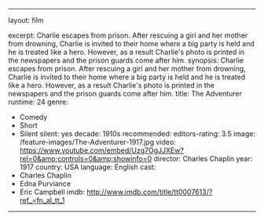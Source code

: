 ---

layout: film

excerpt: Charlie escapes from prison. After rescuing a girl and her mother from drowning, Charlie is invited to their home where a big party is held and he is treated like a hero. However, as a result Charlie's photo is printed in the newspapers and the prison guards come after him.
synopsis: Charlie escapes from prison. After rescuing a girl and her mother from drowning, Charlie is invited to their home where a big party is held and he is treated like a hero. However, as a result Charlie's photo is printed in the newspapers and the prison guards come after him.
title: The Adventurer
runtime: 24
genre: 
- Comedy
- Short
- Silent
silent: yes
decade: 1910s
recommended: 
editors-rating: 3.5
image:  /feature-images/The-Adventurer-1917.jpg
video: https://www.youtube.com/embed/Uzg7OgJJXEw?rel=0&amp;controls=0&amp;showinfo=0
director: Charles Chaplin 
year: 1917
country: USA
language: English
cast:
- Charles Chaplin
- Edna Purviance
- Eric Campbell
imdb: http://www.imdb.com/title/tt0007613/?ref_=fn_al_tt_1

---
